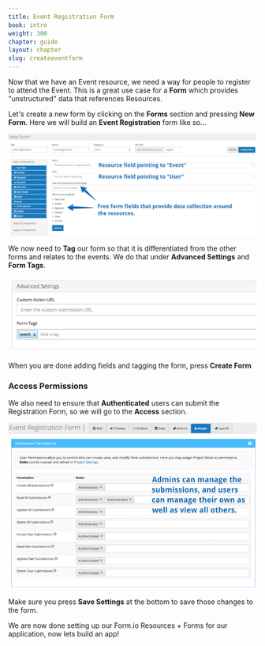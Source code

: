 ```yaml
---
title: Event Registration Form
book: intro
weight: 300
chapter: guide
layout: chapter
slug: createeventform
---
```

Now that we have an Event resource, we need a way for people to register to attend the Event. This is a great use case for a **Form** which provides "unstructured" data that references Resources.

Let's create a new form by clicking on the **Forms** section and pressing **New Form**. Here we will build an **Event Registration** form like so...

![](/assets/img/userguide/eventregister.png)

We now need to **Tag** our form so that it is differentiated from the other forms and relates to the events. We do that under **Advanced Settings** and **Form Tags**.

![](/assets/img/userguide/eventtag.png)

When you are done adding fields and tagging the form, press **Create Form**

### Access Permissions
We also need to ensure that **Authenticated** users can submit the Registration Form, so we will go to the **Access** section.

![](/assets/img/userguide/formaccess.png)

Make sure you press **Save Settings** at the bottom to save those changes to the form.

We are now done setting up our Form.io Resources + Forms for our application, now lets build an app!
